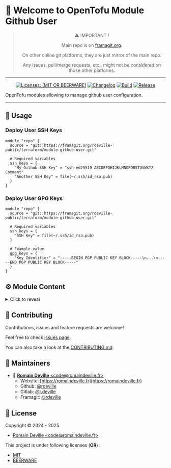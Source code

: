 <!-- BEGIN DOTGIT-SYNC BLOCK MANAGED -->
<!-- markdownlint-disable -->
# 👋 Welcome to OpenTofu Module Github User

<center>

> ⚠️ IMPORTANT !
>
> Main repo is on [framagit.org](https://framagit.org/rdeville-public/terraform/module-github-user).
>
> On other online git platforms, they are just mirror of the main repo.
>
> Any issues, pull/merge requests, etc., might not be considered on those other
> platforms.

</center>

---

<center>

[![Licenses: (MIT OR BEERWARE)][license_badge]][license_url]
[![Changelog][changelog_badge]][changelog_badge_url]
[![Build][build_badge]][build_badge_url]
[![Release][release_badge]][release_badge_url]

</center>

[build_badge]: https://framagit.org/rdeville-public/terraform/module-github-user/badges/main/pipeline.svg
[build_badge_url]: https://framagit.org/rdeville-public/terraform/module-github-user/-/commits/main
[release_badge]: https://framagit.org/rdeville-public/terraform/module-github-user/-/badges/release.svg
[release_badge_url]: https://framagit.org/rdeville-public/terraform/module-github-user/-/releases/
[license_badge]: https://img.shields.io/badge/Licenses-MIT%20OR%20BEERWARE-blue
[license_url]: https://framagit.org/rdeville-public/terraform/module-github-user/blob/main/LICENSE
[changelog_badge]: https://img.shields.io/badge/Changelog-Python%20Semantic%20Release-yellow
[changelog_badge_url]: https://github.com/python-semantic-release/python-semantic-release

OpenTofu modules allowing to manage github user configuration.

---
<!-- BEGIN DOTGIT-SYNC BLOCK EXCLUDED CUSTOM_README -->
## 🚀 Usage

### Deploy User SSH Keys

```hcl
module "repo" {
  source = "git::https://framagit.org/rdeville-public/terraform/module-github-user.git"

  # Required variables
  ssh_keys = {
    "My Github SSH Key" = "ssh-ed25519 ABCDEFGHIJKLMNOPQRSTUVWXYZ Comment"
    "Another SSH Key" = file(~/.ssh/id_rsa.pub)
  }
}
```

### Deploy User GPG Keys

```hcl
module "repo" {
  source = "git::https://framagit.org/rdeville-public/terraform/module-github-user.git"

  # Required variables
  ssh_keys = {
    "SSH Key" = file(~/.ssh/id_rsa.pub)
  }

  # Example value
  gpg_keys = {
    "Key Identifier" = "-----BEGIN PGP PUBLIC KEY BLOCK-----\n...\n-----END PGP PUBLIC KEY BLOCK-----"
  }
}
```

<!-- BEGIN TF-DOCS -->
## ⚙️ Module Content

<details><summary>Click to reveal</summary>

### Table of Content

* [Requirements](#requirements)
* [Resources](#resources)
* [Inputs](#inputs)
  * [Required Inputs](#required-inputs)
  * [Optional Inputs](#optional-inputs)

### Requirements

* [opentofu](https://opentofu.org/docs/):
  `>= 1.8, < 2.0`
* [github](https://registry.terraform.io/providers/opentofu/github/):
  `~>6.2`

### Resources

* [resource.github_user_gpg_key.this](https://registry.terraform.io/providers/opentofu/github/latest/docs/resources/user_gpg_key)
  > Manager user GPG keys
* [resource.github_user_ssh_key.this](https://registry.terraform.io/providers/opentofu/github/latest/docs/resources/user_ssh_key)
  > Manager user SSH keys

<!-- markdownlint-capture -->
### Inputs

<!-- markdownlint-disable -->
#### Required Inputs

* [ssh_keys](#ssh_keys)

##### `ssh_keys`

Map of string, where key is the title of the Key and value is the SSH Key

<div style="display:inline-block;width:100%;">
<div style="float:left;border-color:#FFFFFF;width:75%;">
<details><summary>Type</summary>

```hcl
map(string)
```

</details>
</div>
</div>

#### Optional Inputs

* [gpg_keys](#gpg_keys)


##### `gpg_keys`

Map of string, where key is just an identifier and value is the GPG key,
generated in ASCII-armored format

<details style="width: 100%;display: inline-block">
  <summary>Type & Default</summary>
  <div style="height: 1em"></div>
  <div style="width:64%; float:left;">
  <p style="border-bottom: 1px solid #333333;">Type</p>

  ```hcl
  map(string)
  ```

  </div>
  <div style="width:34%;float:right;">
  <p style="border-bottom: 1px solid #333333;">Default</p>

  ```hcl
  {}
  ```

  </div>
</details>
<!-- markdownlint-restore -->

</details>

<!-- END TF-DOCS -->
<!-- END DOTGIT-SYNC BLOCK EXCLUDED CUSTOM_README -->
## 🤝 Contributing

Contributions, issues and feature requests are welcome!

Feel free to check [issues page][issues_pages].

You can also take a look at the [CONTRIBUTING.md][contributing].

[issues_pages]: https://framagit.org/rdeville-public/terraform/module-github-user/-/issues
[contributing]: https://framagit.org/rdeville-public/terraform/module-github-user/blob/main/CONTRIBUTING.md

## 👤 Maintainers

* 📧 [**Romain Deville** \<code@romaindeville.fr\>](mailto:code@romaindeville.fr)
  * Website: [https://romaindeville.fr](https://romaindeville.fr)
  * Github: [@rdeville](https://github.com/rdeville)
  * Gitlab: [@r.deville](https://gitlab.com/r.deville)
  * Framagit: [@rdeville](https://framagit.org/rdeville)

## 📝 License

Copyright © 2024 - 2025
 * [Romain Deville \<code@romaindeville.fr\>](code@romaindeville.fr)

This project is under following licenses (**OR**) :

* [MIT][main_license]
* [BEERWARE][beerware_license]

[main_license]: https://framagit.org/rdeville-public/terraform/module-github-user/blob/main/LICENSE
[beerware_license]: https://framagit.org/rdeville-public/terraform/module-github-user/blob/main/LICENSE.BEERWARE
<!-- END DOTGIT-SYNC BLOCK MANAGED -->
